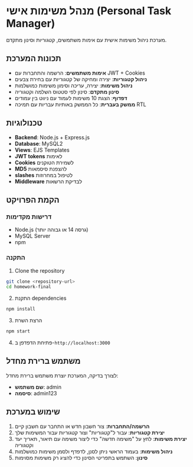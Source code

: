# מנהל משימות אישי (Personal Task Manager)

מערכת ניהול משימות אישית עם אימות משתמשים, קטגוריות וסינון מתקדם.

## תכונות המערכת

- **אימות משתמשים**: הרשמה והתחברות עם JWT + Cookies
- **ניהול קטגוריות**: יצירה ומחיקה של קטגוריות עם בחירת צבעים
- **ניהול משימות**: יצירה, עריכה וסימון משימות כמושלמות
- **סינון מתקדם**: סינון לפי סטטוס השלמה וקטגוריה
- **דפדוף**: הצגת 10 משימות לעמוד עם ניווט בין עמודים
- **ממשק בעברית**: כל הממשק באותיות עבריות עם תמיכה RTL

## טכנולוגיות

- **Backend**: Node.js + Express.js
- **Database**: MySQL2
- **Views**: EJS Templates
- **JWT tokens** לאימות
- **Cookies** לשמירת הטוקנים
- **MD5** להצפנת סיסמאות
- **slashes** לטיפול במחרוזות
- **Middleware** לבדיקת הרשאות

## הקמת הפרויקט

### דרישות מקדימות
- Node.js (גרסה 14 או גבוהה יותר)
- MySQL Server
- npm

### התקנה

1. Clone the repository
```bash
git clone <repository-url>
cd homework-final
```

2. התקנת dependencies
```bash
npm install
```

3. הרצת השרת
```bash
npm start
```

4. פתיחת הדפדפן ב-`http://localhost:3000`

## משתמש ברירת מחדל

לצורך בדיקה, המערכת יוצרת משתמש ברירת מחדל:
- **שם משתמש**: admin
- **סיסמה**: admin123


## שימוש במערכת

1. **הרשמה/התחברות**: צור חשבון חדש או התחבר עם חשבון קיים
2. **יצירת קטגוריות**: עבור ל"קטגוריות" וצור קטגוריות עבור המשימות שלך
3. **יצירת משימות**: לחץ על "משימה חדשה" כדי ליצור משימה עם תיאור, תאריך יעד וקטגוריה
4. **ניהול משימות**: בעמוד הראשי ניתן לסנן, לדפדף ולסמן משימות כמושלמות
5. **סינון**: השתמש בתפריטי הסינון כדי להציג רק משימות מסוימות

